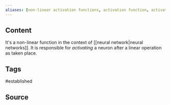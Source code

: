 ```yaml
---
aliases: [non-linear activation functions, activation function, activation functions, non-linearity, non-linearities, nonlinearity, nonlinearities]
---
```

## Content
It's a non-linear function in the context of [[neural network|neural networks]]. It is responsible for *activating* a neuron after a linear operation as taken place. 

## Tags
#established 

## Source




